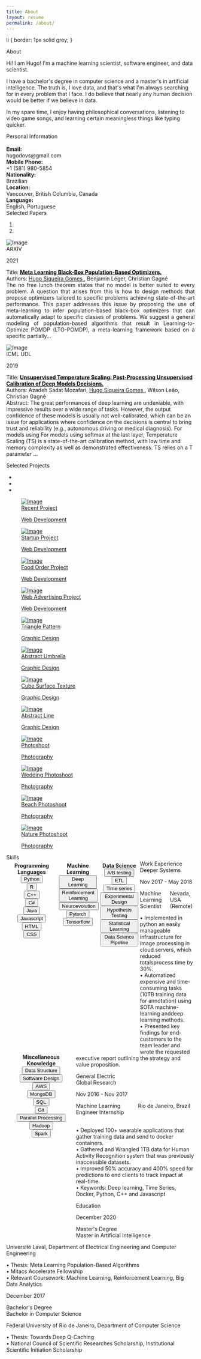 ```yaml
---
title: About
layout: resume
permalink: /about/
---
```


li {
    border: 1px solid grey;
}

<div class="section" id="about">
  <div class="container">
    <div class="card" data-aos="fade-up" data-aos-offset="10">
      <div class="row">
        <div class="col-lg-6 col-md-12">
          <div class="card-body">
            <div class="h4 mt-0 title">About</div>
            <p>Hi! I am Hugo! I'm a machine learning scientist, software engineer, and data scientist.</p>
            <p>I have a bachelor's degree in computer science and a master's in artificial intelligence. The truth is, I love data, and that's what I'm always searching for in every problem that I face. I do believe that nearly any human decision would be better if we believe in data. </p>
            <p>In my spare time, I enjoy having philosophical conversations, listening to video game songs, and learning certain meaningless things like typing quicker.</p>
          </div>
        </div>
        <div class="col-lg-6 col-md-12">
          <div class="card-body">
            <div class="h4 mt-0 title">Personal Information</div>
            <br>
            <div class="row mt-3">
              <div class="col-sm-4"><strong class="text-uppercase">Email:</strong></div>
              <div class="col-sm-8">hugodovs@gmail.com</div>
            </div>
            <div class="row mt-3">
              <div class="col-sm-4"><strong class="text-uppercase">Mobile Phone:</strong></div>
              <div class="col-sm-8">+1 (581) 980-5854</div>
            </div>
            <div class="row mt-3">
              <div class="col-sm-4"><strong class="text-uppercase">Nationality:</strong></div>
              <div class="col-sm-8">Brazilian</div>
            </div>
            <div class="row mt-3">
              <div class="col-sm-4"><strong class="text-uppercase">Location:</strong></div>
              <div class="col-sm-8">Vancouver, British Columbia, Canada</div>
            </div>
            <div class="row mt-3">
              <div class="col-sm-4"><strong class="text-uppercase">Language:</strong></div>
              <div class="col-sm-8">English, Portuguese</div>
            </div>
          </div>
        </div>
      </div>
    </div>
  </div>
</div>
<div class="section" id="reference">
  <div class="container cc-reference">
    <div class="h4 mb-4 text-center title">Selected Papers</div>
    <div class="card" data-aos="zoom-in">
      <div class="carousel slide" id="cc-Indicators" data-ride="carousel">
        <ol class="carousel-indicators">
          <li class="active" data-target="#cc-Indicators" data-slide-to="0"></li>
          <li data-target="#cc-Indicators" data-slide-to="1"></li>
        </ol>
        <div class="carousel-inner">
          <div class="carousel-item active">
            <div class="row">
              <div class="col-lg-2 col-md-2 cc-reference-header"><img src="/assets/images/page1_MetaLearningBlackBoxPopulationBasedOptimizers.jpg" alt="Image"/>
                <div class="h5 pt-2">ARXIV</div>
                <p class="category">2021</p>
              </div>
              <div class="col-lg-10 col-md-9">
                <p style="text-align:justify"> 
                    Title: <b><a target="_blank" style="color: black; cursor: pointer;" href="#">Meta Learning Black-Box Population-Based Optimizers.</a>
                    </b><br>
                    Authors: <u> Hugo Siqueira Gomes </u>, Benjamin Léger, Christian Gagné
                    <br> The no free lunch theorem states that no model is better suited to every problem. 
                     A question that arises from this is how to design methods that propose optimizers 
                     tailored to specific problems achieving state-of-the-art performance. 
                     This paper addresses this issue by proposing the use of meta-learning to infer 
                     population-based black-box optimizers that can automatically adapt to specific 
                     classes of problems. We suggest a general modeling of population-based algorithms 
                     that result in Learning-to-Optimize POMDP (LTO-POMDP), a meta-learning framework based on a 
                     specific partially...
                </p> 
              </div>
            </div>
          </div>
          <div class="carousel-item">
            <div class="row">
              <div class="col-lg-2 col-md-2 cc-reference-header"><img src="/assets/images/page1_UnsupervisedTemperatureScaling.jpg" alt="Image"/>
                <div class="h5 pt-2">ICML UDL</div>
                <p class="category">2019</p>
              </div>
              <div class="col-lg-10 col-md-9">
                <p> 
                    Title: <b><a target="_blank" style="color: black; cursor: pointer;" href="https://sites.google.com/view/udlworkshop2019/accepted-papers">Unsupervised Temperature Scaling: Post-Processing Unsupervised Calibration of Deep Models Decisions.</a>
                    </b><br>
                    Authors: Azadeh Sadat Mozafari, <u> Hugo Siqueira Gomes </u> , Wilson Leão, Christian Gagné 
                    <br> 
                    Abstract: The great performances of deep learning are undeniable, with impressive results over a wide range
                    of tasks. However, the output confidence of these models is usually not well-calibrated, which can
                    be an issue for applications where confidence on the decisions is central to bring trust and reliability 
                    (e.g., autonomous driving or medical diagnosis). For models using  For models using softmax at the last layer, 
                    Temperature Scaling (TS) is a state-of-the-art calibration method, with low time and memory complexity as well as 
                    demonstrated effectiveness. TS relies on a T parameter ...
                </p>
              </div>
            </div>
          </div>
        </div>
      </div>
    </div>
  </div>
</div>
<div class="section" id="portfolio">
  <div class="container">
    <div class="row">
      <div class="col-md-6 ml-auto mr-auto">
        <div class="h4 text-center mb-4 title">Selected Projects</div>
        <div class="nav-align-center">
          <ul class="nav nav-pills nav-pills-primary" role="tablist">
            <li class="nav-item"><a class="nav-link active" data-toggle="tab" href="#web-development" role="tablist"><i class="fa fa-laptop" aria-hidden="true"></i></a></li>
            <li class="nav-item"><a class="nav-link" data-toggle="tab" href="#graphic-design" role="tablist"><i class="fa fa-picture-o" aria-hidden="true"></i></a></li>
            <li class="nav-item"><a class="nav-link" data-toggle="tab" href="#Photography" role="tablist"><i class="fa fa-camera" aria-hidden="true"></i></a></li>
          </ul>
        </div>
      </div>
    </div>
    <div class="tab-content gallery mt-5">
      <div class="tab-pane active" id="web-development">
        <div class="ml-auto mr-auto">
          <div class="row">
            <div class="col-md-6">
              <div class="cc-porfolio-image img-raised" data-aos="fade-up" data-aos-anchor-placement="top-bottom"><a href="#web-development">
                  <figure class="cc-effect"><img src="/assets/images/project-1.jpg" alt="Image"/>
                    <figcaption>
                      <div class="h4">Recent Project</div>
                      <p>Web Development</p>
                    </figcaption>
                  </figure></a></div>
              <div class="cc-porfolio-image img-raised" data-aos="fade-up" data-aos-anchor-placement="top-bottom"><a href="#web-development">
                  <figure class="cc-effect"><img src="/assets/images/project-2.jpg" alt="Image"/>
                    <figcaption>
                      <div class="h4">Startup Project</div>
                      <p>Web Development</p>
                    </figcaption>
                  </figure></a></div>
            </div>
            <div class="col-md-6">
              <div class="cc-porfolio-image img-raised" data-aos="fade-up" data-aos-anchor-placement="top-bottom"><a href="#web-development">
                  <figure class="cc-effect"><img src="/assets/images/project-3.jpg" alt="Image"/>
                    <figcaption>
                      <div class="h4">Food Order Project</div>
                      <p>Web Development</p>
                    </figcaption>
                  </figure></a></div>
              <div class="cc-porfolio-image img-raised" data-aos="fade-up" data-aos-anchor-placement="top-bottom"><a href="#web-development">
                  <figure class="cc-effect"><img src="/assets/images/project-4.jpg" alt="Image"/>
                    <figcaption>
                      <div class="h4">Web Advertising Project</div>
                      <p>Web Development</p>
                    </figcaption>
                  </figure></a></div>
            </div>
          </div>
        </div>
      </div>
      <div class="tab-pane" id="graphic-design" role="tabpanel">
        <div class="ml-auto mr-auto">
          <div class="row">
            <div class="col-md-6">
              <div class="cc-porfolio-image img-raised" data-aos="fade-up" data-aos-anchor-placement="top-bottom"><a href="#graphic-design">
                  <figure class="cc-effect"><img src="/assets/images/graphic-design-1.jpg" alt="Image"/>
                    <figcaption>
                      <div class="h4">Triangle Pattern</div>
                      <p>Graphic Design</p>
                    </figcaption>
                  </figure></a></div>
              <div class="cc-porfolio-image img-raised" data-aos="fade-up" data-aos-anchor-placement="top-bottom"><a href="#graphic-design">
                  <figure class="cc-effect"><img src="/assets/images/graphic-design-2.jpg" alt="Image"/>
                    <figcaption>
                      <div class="h4">Abstract Umbrella</div>
                      <p>Graphic Design</p>
                    </figcaption>
                  </figure></a></div>
            </div>
            <div class="col-md-6">
              <div class="cc-porfolio-image img-raised" data-aos="fade-up" data-aos-anchor-placement="top-bottom"><a href="#graphic-design">
                  <figure class="cc-effect"><img src="/assets/images/graphic-design-3.jpg" alt="Image"/>
                    <figcaption>
                      <div class="h4">Cube Surface Texture</div>
                      <p>Graphic Design</p>
                    </figcaption>
                  </figure></a></div>
              <div class="cc-porfolio-image img-raised" data-aos="fade-up" data-aos-anchor-placement="top-bottom"><a href="#graphic-design">
                  <figure class="cc-effect"><img src="/assets/images/graphic-design-4.jpg" alt="Image"/>
                    <figcaption>
                      <div class="h4">Abstract Line</div>
                      <p>Graphic Design</p>
                    </figcaption>
                  </figure></a></div>
            </div>
          </div>
        </div>
      </div>
      <div class="tab-pane" id="Photography" role="tabpanel">
        <div class="ml-auto mr-auto">
          <div class="row">
            <div class="col-md-6">
              <div class="cc-porfolio-image img-raised" data-aos="fade-up" data-aos-anchor-placement="top-bottom"><a href="#Photography">
                  <figure class="cc-effect"><img src="/assets/images/photography-1.jpg" alt="Image"/>
                    <figcaption>
                      <div class="h4">Photoshoot</div>
                      <p>Photography</p>
                    </figcaption>
                  </figure></a></div>
              <div class="cc-porfolio-image img-raised" data-aos="fade-up" data-aos-anchor-placement="top-bottom"><a href="#Photography">
                  <figure class="cc-effect"><img src="/assets/images/photography-3.jpg" alt="Image"/>
                    <figcaption>
                      <div class="h4">Wedding Photoshoot</div>
                      <p>Photography</p>
                    </figcaption>
                  </figure></a></div>
            </div>
            <div class="col-md-6">
              <div class="cc-porfolio-image img-raised" data-aos="fade-up" data-aos-anchor-placement="top-bottom"><a href="#Photography">
                  <figure class="cc-effect"><img src="/assets/images/photography-2.jpg" alt="Image"/>
                    <figcaption>
                      <div class="h4">Beach Photoshoot</div>
                      <p>Photography</p>
                    </figcaption>
                  </figure></a></div>
              <div class="cc-porfolio-image img-raised" data-aos="fade-up" data-aos-anchor-placement="top-bottom"><a href="#Photography">
                  <figure class="cc-effect"><img src="/assets/images/photography-4.jpg" alt="Image"/>
                    <figcaption>
                      <div class="h4">Nature Photoshoot</div>
                      <p>Photography</p>
                    </figcaption>
                  </figure></a></div>
            </div>
          </div>
        </div>
      </div>
    </div>
  </div>
</div>
<div class="section" id="skill">
  <div class="container">
    <div class="h4 text-center mb-4 title">Skills</div>
    <div class="card" data-aos="fade-up" data-aos-anchor-placement="top-bottom">
      <div class="row">
        <div class="column" style="text-align: center;float: left;width: 25%;padding: 5px;height: 500px;">
          <div class="card-body">
            <div class="progress-container progress-primary"><span class="progress-badge"><b>Programming Languages</b></span><br> 
              <button type="button" class="btn btn-primary btn-sm ">Python</button><br>
              <button type="button" class="btn btn-primary btn-sm ">R</button><br>
              <button type="button" class="btn btn-primary btn-sm ">C++</button><br>
              <button type="button" class="btn btn-primary btn-sm ">C#</button><br>
              <button type="button" class="btn btn-primary btn-sm ">Java</button><br>
              <button type="button" class="btn btn-primary btn-sm ">Javascript</button><br>
              <button type="button" class="btn btn-primary btn-sm ">HTML</button><br>
              <button type="button" class="btn btn-primary btn-sm ">CSS</button><br>
            </div>
          </div>
        </div>
        <div class="column" style="text-align: center;float: left;width: 20%;padding: 5px;height: 500px;">
          <div class="card-body">
            <div class="progress-container progress-primary"><span class="progress-badge"><b>Machine Learning</b></span><br> 
              <button type="button" class="btn btn-primary btn-sm ">Deep Learning</button><br>
              <button type="button" class="btn btn-primary btn-sm ">Reinforcement Learning</button><br>
              <button type="button" class="btn btn-primary btn-sm ">Neuroevolution</button><br>
              <button type="button" class="btn btn-primary btn-sm ">Pytorch</button><br>
              <button type="button" class="btn btn-primary btn-sm ">Tensorflow</button><br>
            </div>
          </div>
        </div>
        <div class="column" style="text-align: center;float: left;width: 20%;padding: 5px;height: 500px;">
          <div class="card-body">
            <div class="progress-container progress-primary"><span class="progress-badge"><b>Data Science</b></span><br> 
              <button type="button" class="btn btn-primary btn-sm ">A/B testing</button><br>
              <button type="button" class="btn btn-primary btn-sm ">ETL</button><br>
              <button type="button" class="btn btn-primary btn-sm ">Time series</button><br>
              <button type="button" class="btn btn-primary btn-sm ">Experimental Design</button><br>
              <button type="button" class="btn btn-primary btn-sm ">Hypothesis Testing</button><br>
              <button type="button" class="btn btn-primary btn-sm ">Statistical Learning</button><br>
              <button type="button" class="btn btn-primary btn-sm ">Data Science Pipeline</button><br>
            </div>
          </div>
        </div>
        <div class="column" style="text-align: center;float: left;width: 35%;padding: 5px;height: 500px;">
          <div class="card-body">
            <div class="progress-container progress-primary"><span class="progress-badge"><b>Miscellaneous Knowledge</b></span><br> 
              <button type="button" class="btn btn-primary btn-sm ">Data Structure</button><br>
              <button type="button" class="btn btn-primary btn-sm ">Software Design</button><br>
              <button type="button" class="btn btn-primary btn-sm ">AWS</button><br>
              <button type="button" class="btn btn-primary btn-sm ">MongoDB</button><br>
              <button type="button" class="btn btn-primary btn-sm ">SQL</button><br>
              <button type="button" class="btn btn-primary btn-sm ">Git</button><br>
              <button type="button" class="btn btn-primary btn-sm ">Parallel Processing</button><br>
              <button type="button" class="btn btn-primary btn-sm ">Hadoop</button><br>
              <button type="button" class="btn btn-primary btn-sm ">Spark</button><br>
            </div>
          </div>
        </div>
      </div>
      <!--div class="card-body">
        <div class="progress-container progress-primary"><span class="progress-badge"><b>Programming Languages:</b></span>
        <button type="button" class="btn btn-primary btn-sm ">Python</button>
        <b>|</b>
        <button type="button" class="btn btn-primary btn-sm">R</button>
        <b>|</b>
        <button type="button" class="btn btn-primary btn-sm">C++</button>
        <b>|</b>
        <button type="button" class="btn btn-primary btn-sm">C#</button>
        <b>|</b>
        <button type="button" class="btn btn-primary btn-sm">Java</button>
        <b>|</b>
        <button type="button" class="btn btn-primary btn-sm">Javascript</button>
        <b>|</b>
        <button type="button" class="btn btn-primary btn-sm">HTML</button>
        <b>|</b>
        <button type="button" class="btn btn-primary btn-sm">CSS</button>
        <br>
        <br>
        <div class="progress-container progress-primary"><span class="progress-badge"><b>Machine Learning:</b></span>
        <button type="button" class="btn btn-primary btn-sm">Deep Learning</button>
        <b>|</b>
        <button type="button" class="btn btn-primary btn-sm">Reinforcement Learning</button>
        <b>|</b>
        <button type="button" class="btn btn-primary btn-sm">Neuroevolution</button>
        <b>|</b>
        <button type="button" class="btn btn-primary btn-sm">Pytorch</button>
        <b>|</b>
        <button type="button" class="btn btn-primary btn-sm">Tensorflow</button>
        <br>
        <br>
        <div class="progress-container progress-primary"><span class="progress-badge"><b>Data Science:</b></span>
        <button type="button" class="btn btn-primary btn-sm">A/B testing</button>
        <b>|</b>
        <button type="button" class="btn btn-primary btn-sm">ETL</button>
        <b>|</b>
        <button type="button" class="btn btn-primary btn-sm">Time series</button>
        <b>|</b>
        <button type="button" class="btn btn-primary btn-sm">Experimental Design</button>
        <b>|</b>
        <button type="button" class="btn btn-primary btn-sm">Hypothesis Testing</button>
        <b>|</b>
        <button type="button" class="btn btn-primary btn-sm">Statistical Learning</button>
        <b>|</b>
        <button type="button" class="btn btn-primary btn-sm">Data Science Pipeline</button>
        <br>
        <br>
        <div class="progress-container progress-primary"><span class="progress-badge"><b>Miscellaneous Knowledge:</b></span>
        <button type="button" class="btn btn-primary btn-sm">Data Structure</button>
        <b>|</b>
        <button type="button" class="btn btn-primary btn-sm">Software Design</button>
        <b>|</b>
        <button type="button" class="btn btn-primary btn-sm">AWS</button>
        <b>|</b>
        <button type="button" class="btn btn-primary btn-sm">MongoDB</button>
        <b>|</b>
        <button type="button" class="btn btn-primary btn-sm">SQL</button>
        <b>|</b>
        <button type="button" class="btn btn-primary btn-sm">Git</button>
        <b>|</b>
        <button type="button" class="btn btn-primary btn-sm">Parallel Processing</button>
        <b>|</b>
        <button type="button" class="btn btn-primary btn-sm">Hadoop</button>
        <b>|</b>
        <button type="button" class="btn btn-primary btn-sm">Spark</button>
      </div>
    </div-->
  </div>
</div>
<div class="section" id="experience">
  <div class="container cc-experience">
    <div class="h4 text-center mb-4 title">Work Experience</div>
    <div class="card">
      <div class="row">
        <div class="col-md-3 bg-primary" data-aos="fade-right" data-aos-offset="50" data-aos-duration="500">
          <div class="card-body cc-experience-header">
            <div class="h5">Deeper Systems</div>
            <p>Nov 2017 - May 2018</p>
          </div>
        </div>
        <div class="col-md-9" data-aos="fade-left" data-aos-offset="50" data-aos-duration="500">
          <div class="card-body">
            <div style="column-count: 2;">
              <div class="h5">Machine Learning Scientist</div>
              <div class="h5">Nevada, USA (Remote)</div>
            </div>
            <p>
              • Implemented in python an easily manageable infrastructure for image processing in cloud servers, which reduced totalsprocess time by 30%.<br>
              • Automatized expensive and time-consuming tasks (10TB training data for annotation) using SOTA machine-learning anddeep learning methods. <br>
              • Presented key findings for end-customers to the team leader and wrote the requested executive report outlining the strategy and value proposition.<br></p>
          </div>
        </div>
      </div>
    </div>
    <div class="card">
      <div class="row">
        <div class="col-md-3 bg-primary" data-aos="fade-right" data-aos-offset="50" data-aos-duration="500">
          <div class="card-body cc-experience-header">
            <div class="h5">General Electric <br> Global Research </div>
            <p>Nov 2016 - Nov 2017</p>
          </div>
        </div>
        <div class="col-md-9" data-aos="fade-left" data-aos-offset="50" data-aos-duration="500">
          <div class="card-body">
            <div style="column-count: 2;">
              <div class="h5">Machine Learning Engineer Internship</div>
              <div class="h5">Rio de Janeiro, Brazil</div>
            </div><br>
            <p>
              • Deployed 100+ wearable applications that gather training data and send to docker containers.<br>
              • Gathered and Wrangled 1TB data for Human Activity Recognition system that was previously inaccessible datasets.<br>
              • Improved 50% accuracy and 400% speed for predictions to end clients to track impact at real-time.<br>
              • Keywords: Deep learning, Time Series, Docker, Python, C++ and Javascript</p>
          </div>
        </div>
      </div>
    </div>
  </div>
</div>
<div class="section">
  <div class="container cc-education">
    <div class="h4 text-center mb-4 title">Education</div>
    <div class="card">
      <div class="row">
        <div class="col-md-3 bg-primary" data-aos="fade-right" data-aos-offset="50" data-aos-duration="500">
          <div class="card-body cc-education-header">
            <p>December 2020</p>
            <div class="h5">Master's Degree</div>
          </div>
        </div>
        <div class="col-md-9" data-aos="fade-left" data-aos-offset="50" data-aos-duration="500">
          <div class="card-body">
            <div class="h5">Master in Artificial Intelligence</div>
            <p class="category">Université Laval, Department of Electrical Engineering and Computer Engineering</p>
            <p>• Thesis: Meta Learning Population-Based Algorithms<br>
               • Mitacs Accelerate Fellowship<br>
               • Relevant Coursework: Machine Learning, Reinforcement Learning, Big Data Analytics
            </p>
          </div>
        </div>
      </div>
    </div>
    <div class="card">
      <div class="row">
        <div class="col-md-3 bg-primary" data-aos="fade-right" data-aos-offset="50" data-aos-duration="500">
          <div class="card-body cc-education-header">
            <p>December 2017</p>
            <div class="h5">Bachelor's Degree</div>
          </div>
        </div>
        <div class="col-md-9" data-aos="fade-left" data-aos-offset="50" data-aos-duration="500">
          <div class="card-body">
            <div class="h5">Bachelor in Computer Science</div>
            <p class="category">Federal University of Rio de Janeiro, Department of Computer Science</p>
            <p>• Thesis: Towards Deep Q-Caching<br>
               • National Council of Scientific Researches Scholarship, Institutional Scientific Initiation Scholarship
            </p>
          </div>
        </div>
      </div>
    </div>
  </div>
</div>



